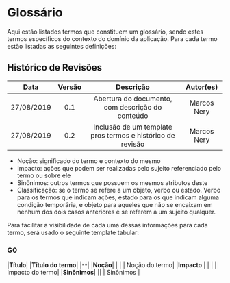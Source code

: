 # Glossário

Aqui estão listados termos que constituem um glossário, sendo estes termos específicos do contexto do domínio da aplicação. Para cada termo estão listadas as seguintes definições: 


## Histórico de Revisões

|    Data    | Versão |                Descrição                 |   Autor(es)   |
| :--------: | :----: | :--------------------------------------: | :-----------: |
| 27/08/2019 |  0.1   |  Abertura do documento, com descrição do conteúdo |  Marcos Nery  |
| 27/08/2019 |  0.2   |  Inclusão de um template pros termos e histórico de revisão       |  Marcos Nery  |


* Noção: significado do termo e contexto do mesmo
* Impacto: ações que podem ser realizadas pelo sujeito referenciado pelo termo ou sobre ele
* Sinônimos: outros termos que possuem os mesmos atributos deste
* Classificação: se o termo se refere a um objeto, verbo ou estado. Verbo para os termos que indicam ações, estado para os que indicam alguma condição temporária, e objeto para aqueles que não se encaixam em nenhum dos dois casos anteriores e se referem a um sujeito qualquer.

Para facilitar a visibilidade de cada uma dessas informações para cada termo, será usado o seguinte template tabular:

### G0

|**Título**|
|**Título do termo**|
|--|
|**Noção**|
| |
| Noção do termo|
|**Impacto** |
|  |
| Impacto do termo|
|**Sinônimos**|
||
| Sinônimos |
